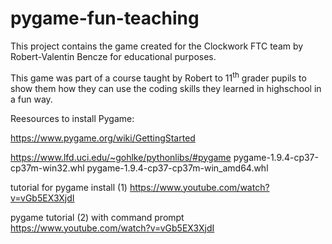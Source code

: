 # pygame-fun-teaching

This project contains the game created for the Clockwork FTC team by Robert-Valentin Bencze for educational purposes.

This game was part of a course taught by Robert to 11<sup>th</sup> grader pupils to show them how they can use the coding skills they learned in highschool in a fun way. 

Reesources to install Pygame: 

https://www.pygame.org/wiki/GettingStarted

https://www.lfd.uci.edu/~gohlke/pythonlibs/#pygame
pygame-1.9.4-cp37-cp37m-win32.whl
pygame-1.9.4-cp37-cp37m-win_amd64.whl


tutorial for pygame install (1)
https://www.youtube.com/watch?v=vGb5EX3XjdI

pygame tutorial (2) with command prompt
https://www.youtube.com/watch?v=vGb5EX3XjdI

